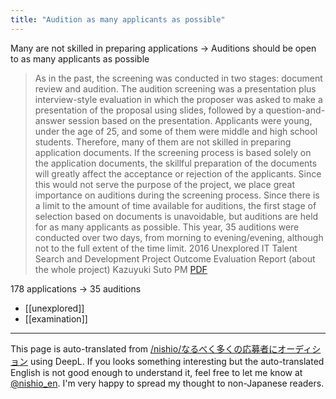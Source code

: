 ```yaml
---
title: "Audition as many applicants as possible"
---
```


Many are not skilled in preparing applications → Auditions should be open to as many applicants as possible
> As in the past, the screening was conducted in two stages: document review and audition. The audition screening was a presentation plus interview-style evaluation in which the proposer was asked to make a presentation of the proposal using slides, followed by a question-and-answer session based on the presentation. Applicants were young, under the age of 25, and some of them were middle and high school students. Therefore, many of them are not skilled in preparing application documents. If the screening process is based solely on the application documents, the skillful preparation of the documents will greatly affect the acceptance or rejection of the applicants. Since this would not serve the purpose of the project, we place great importance on auditions during the screening process. Since there is a limit to the amount of time available for auditions, the first stage of selection based on documents is unavoidable, but auditions are held for as many applicants as possible. This year, 35 auditions were conducted over two days, from morning to evening/evening, although not to the full extent of the time limit.
2016 Unexplored IT Talent Search and Development Project Outcome Evaluation Report (about the whole project) Kazuyuki Suto PM [PDF](https://www.ipa.go.jp/files/000059299.pdf)

178 applications → 35 auditions

- [[unexplored]]
- [[examination]]

---
This page is auto-translated from [/nishio/なるべく多くの応募者にオーディション](https://scrapbox.io/nishio/なるべく多くの応募者にオーディション) using DeepL. If you looks something interesting but the auto-translated English is not good enough to understand it, feel free to let me know at [@nishio_en](https://twitter.com/nishio_en). I'm very happy to spread my thought to non-Japanese readers.